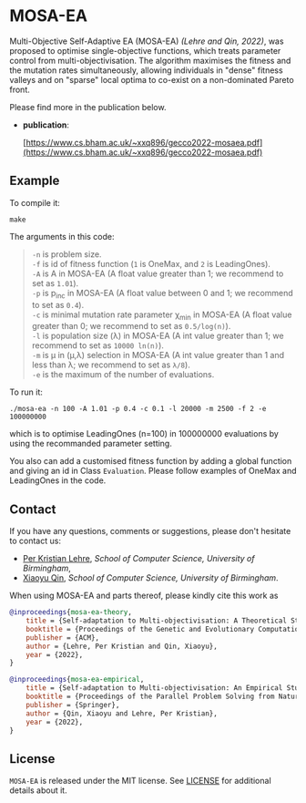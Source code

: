 # MOSA-EA
Multi-Objective Self-Adaptive EA (MOSA-EA) *(Lehre and Qin, 2022)*, was proposed to optimise single-objective functions, which treats parameter control from multi-objectivisation. The algorithm maximises the fitness and the mutation rates simultaneously, allowing individuals in "dense" fitness valleys and on "sparse" local optima to co-exist on a non-dominated Pareto front.  

Please find more in the publication below.

* **publication**:

  [https://www.cs.bham.ac.uk/~xxq896/gecco2022-mosaea.pdf](https://www.cs.bham.ac.uk/~xxq896/gecco2022-mosaea.pdf)
  

## Example
To compile it:  
```console
make
```

The arguments in this code:  
>`-n` is problem size.  
 `-f` is id of fitness function (`1` is OneMax, and `2` is LeadingOnes).  
 `-A` is A in MOSA-EA (A float value greater than 1; we recommend to set as `1.01`).   
 `-p` is p<sub>inc</sub> in MOSA-EA (A float value between 0 and 1; we recommend to set as `0.4`).   
 `-c` is minimal mutation rate parameter χ<sub>min</sub> in MOSA-EA (A float value greater than 0; we recommend to set as `0.5/log(n)`).  
 `-l` is population size (λ) in MOSA-EA (A int value greater than 1; we recommend to set as `10000 ln(n)`).  
 `-m` is μ in (μ,λ) selection in MOSA-EA (A int value greater than 1 and less than λ; we recommend to set as `λ/8`).  
 `-e` is the maximum of the number of evaluations.  
    
To run it:  
```console
./mosa-ea -n 100 -A 1.01 -p 0.4 -c 0.1 -l 20000 -m 2500 -f 2 -e 100000000
```
which is to optimise LeadingOnes (n=100) in 100000000 evaluations by using the recommanded parameter setting.  
  
You also can add a customised fitness function by adding a global function and giving an id in Class `Evaluation`. Please follow examples of OneMax and LeadingOnes in the code.  


## Contact

If you have any questions, comments or suggestions, please don't hesitate to contact us:


* [Per Kristian Lehre](https://www.cs.bham.ac.uk/~lehrepk/), *School of Computer Science, University of Birmingham*,
* [Xiaoyu Qin](https://www.cs.bham.ac.uk/~xxq896/), *School of Computer Science, University of Birmingham*.


When using MOSA-EA and parts thereof, please kindly cite this work as

```bibtex
@inproceedings{mosa-ea-theory,
	title = {Self-adaptation to Multi-objectivisation: A Theoretical Study},
	booktitle = {Proceedings of the Genetic and Evolutionary Computation Conference},
	publisher = {ACM},
	author = {Lehre, Per Kristian and Qin, Xiaoyu},
	year = {2022},
}

@inproceedings{mosa-ea-empirical,
	title = {Self-adaptation to Multi-objectivisation: An Empirical Study},
	booktitle = {Proceedings of the Parallel Problem Solving from Nature},
	publisher = {Springer},
	author = {Qin, Xiaoyu and Lehre, Per Kristian},
	year = {2022},
}
```

## License

`MOSA-EA` is released under the MIT license. See [LICENSE](LICENSE) for additional details about it.

